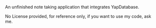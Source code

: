 An unfinished note taking application that integrates YapDatabase.

No License provided, for reference only, if you want to use my code, ask me.
